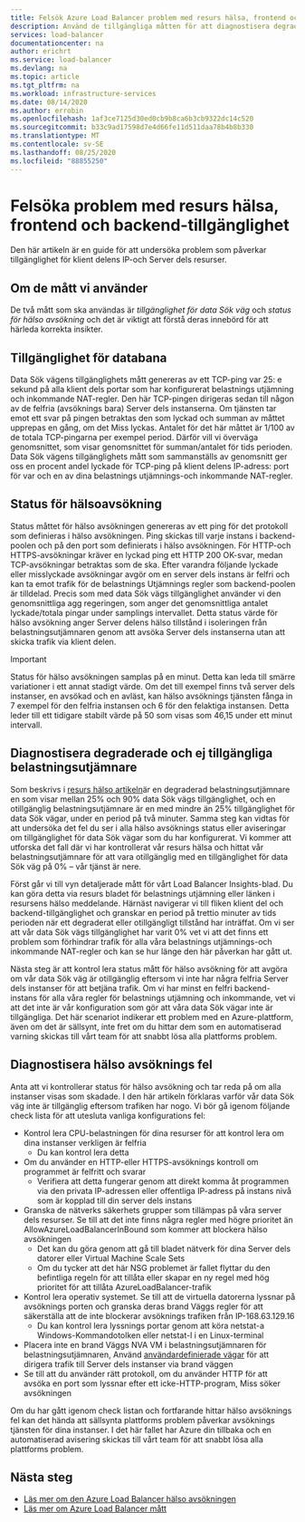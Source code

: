 ```yaml
---
title: Felsök Azure Load Balancer problem med resurs hälsa, frontend och backend-tillgänglighet
description: Använd de tillgängliga måtten för att diagnostisera degraderade eller otillgängliga Azure-Standard Load Balancer.
services: load-balancer
documentationcenter: na
author: erichrt
ms.service: load-balancer
ms.devlang: na
ms.topic: article
ms.tgt_pltfrm: na
ms.workload: infrastructure-services
ms.date: 08/14/2020
ms.author: errobin
ms.openlocfilehash: 1af3ce7125d30ed0cb9b8ca6b3cb9322dc14c520
ms.sourcegitcommit: b33c9ad17598d7e4d66fe11d511daa78b4b8b330
ms.translationtype: MT
ms.contentlocale: sv-SE
ms.lasthandoff: 08/25/2020
ms.locfileid: "88855250"
---
```

# <a name="troubleshoot-resource-health-frontend-and-backend-availability-issues"></a>Felsöka problem med resurs hälsa, frontend och backend-tillgänglighet 

Den här artikeln är en guide för att undersöka problem som påverkar tillgänglighet för klient delens IP-och Server dels resurser. 

## <a name="about-the-metrics-well-use"></a>Om de mått vi använder
De två mått som ska användas är *tillgänglighet för data Sök väg* och *status för hälso avsökning* och det är viktigt att förstå deras innebörd för att härleda korrekta insikter. 

## <a name="data-path-availability"></a>Tillgänglighet för databana
Data Sök vägens tillgänglighets mått genereras av ett TCP-ping var 25: e sekund på alla klient dels portar som har konfigurerat belastnings utjämning och inkommande NAT-regler. Den här TCP-pingen dirigeras sedan till någon av de felfria (avsöknings bara) Server dels instanserna. Om tjänsten tar emot ett svar på pingen betraktas den som lyckad och summan av måttet upprepas en gång, om det Miss lyckas. Antalet för det här måttet är 1/100 av de totala TCP-pingarna per exempel period. Därför vill vi överväga genomsnittet, som visar genomsnittet för summan/antalet för tids perioden. Data Sök vägens tillgänglighets mått som sammanställs av genomsnitt ger oss en procent andel lyckade för TCP-ping på klient delens IP-adress: port för var och en av dina belastnings utjämnings-och inkommande NAT-regler.

## <a name="health-probe-status"></a>Status för hälsoavsökning
Status måttet för hälso avsökningen genereras av ett ping för det protokoll som definieras i hälso avsökningen. Ping skickas till varje instans i backend-poolen och på den port som definierats i hälso avsökningen. För HTTP-och HTTPS-avsökningar kräver en lyckad ping ett HTTP 200 OK-svar, medan TCP-avsökningar betraktas som de ska. Efter varandra följande lyckade eller misslyckade avsökningar avgör om en server dels instans är felfri och kan ta emot trafik för de belastnings Utjämnings regler som backend-poolen är tilldelad. Precis som med data Sök vägs tillgänglighet använder vi den genomsnittliga agg regeringen, som anger det genomsnittliga antalet lyckade/totala pingar under samplings intervallet. Detta status värde för hälso avsökning anger Server delens hälso tillstånd i isoleringen från belastningsutjämnaren genom att avsöka Server dels instanserna utan att skicka trafik via klient delen.

>[!IMPORTANT]
>Status för hälso avsökningen samplas på en minut. Detta kan leda till smärre variationer i ett annat stadigt värde. Om det till exempel finns två server dels instanser, en avsökad och en avläst, kan hälso avsöknings tjänsten fånga in 7 exempel för den felfria instansen och 6 för den felaktiga instansen. Detta leder till ett tidigare stabilt värde på 50 som visas som 46,15 under ett minut intervall. 

## <a name="diagnose-degraded-and-unavailable-load-balancers"></a>Diagnostisera degraderade och ej tillgängliga belastningsutjämnare
Som beskrivs i [resurs hälso artikeln](load-balancer-standard-diagnostics.md#resource-health-status)är en degraderad belastningsutjämnare en som visar mellan 25% och 90% data Sök vägs tillgänglighet, och en otillgänglig belastningsutjämnare är en med mindre än 25% tillgänglighet för data Sök vägar, under en period på två minuter. Samma steg kan vidtas för att undersöka det fel du ser i alla hälso avsöknings status eller aviseringar om tillgänglighet för data Sök vägar som du har konfigurerat. Vi kommer att utforska det fall där vi har kontrollerat vår resurs hälsa och hittat vår belastningsutjämnare för att vara otillgänglig med en tillgänglighet för data Sök väg på 0% – vår tjänst är nere.

Först går vi till vyn detaljerade mått för vårt Load Balancer Insights-blad. Du kan göra detta via resurs bladet för belastnings utjämning eller länken i resursens hälso meddelande.  Härnäst navigerar vi till fliken klient del och backend-tillgänglighet och granskar en period på trettio minuter av tids perioden när ett degraderat eller otillgängligt tillstånd har inträffat. Om vi ser att vår data Sök vägs tillgänglighet har varit 0% vet vi att det finns ett problem som förhindrar trafik för alla våra belastnings utjämnings-och inkommande NAT-regler och kan se hur länge den här påverkan har gått ut. 

Nästa steg är att kontrol lera status mått för hälso avsökning för att avgöra om vår data Sök väg är otillgänglig eftersom vi inte har några felfria Server dels instanser för att betjäna trafik. Om vi har minst en felfri backend-instans för alla våra regler för belastnings utjämning och inkommande, vet vi att det inte är vår konfiguration som gör att våra data Sök vägar inte är tillgängliga. Det här scenariot indikerar ett problem med en Azure-plattform, även om det är sällsynt, inte fret om du hittar dem som en automatiserad varning skickas till vårt team för att snabbt lösa alla plattforms problem.

## <a name="diagnose-health-probe-failures"></a>Diagnostisera hälso avsöknings fel
Anta att vi kontrollerar status för hälso avsökning och tar reda på om alla instanser visas som skadade. I den här artikeln förklaras varför vår data Sök väg inte är tillgänglig eftersom trafiken har nogo. Vi bör gå igenom följande check lista för att utesluta vanliga konfigurations fel:
* Kontrol lera CPU-belastningen för dina resurser för att kontrol lera om dina instanser verkligen är felfria
  * Du kan kontrol lera detta 
* Om du använder en HTTP-eller HTTPS-avsöknings kontroll om programmet är felfritt och svarar
  * Verifiera att detta fungerar genom att direkt komma åt programmen via den privata IP-adressen eller offentliga IP-adress på instans nivå som är kopplad till din server dels instans
* Granska de nätverks säkerhets grupper som tillämpas på våra server dels resurser. Se till att det inte finns några regler med högre prioritet än AllowAzureLoadBalancerInBound som kommer att blockera hälso avsökningen
  * Det kan du göra genom att gå till bladet nätverk för dina Server dels datorer eller Virtual Machine Scale Sets
  * Om du tycker att det här NSG problemet är fallet flyttar du den befintliga regeln för att tillåta eller skapar en ny regel med hög prioritet för att tillåta AzureLoadBalancer-trafik
* Kontrol lera operativ systemet. Se till att de virtuella datorerna lyssnar på avsöknings porten och granska deras brand Väggs regler för att säkerställa att de inte blockerar avsöknings trafiken från IP-168.63.129.16
  * Du kan kontrol lera lyssnings portar genom att köra netstat-a Windows-Kommandotolken eller netstat-l i en Linux-terminal
* Placera inte en brand Väggs NVA VM i belastningsutjämnaren för belastningsutjämnaren, Använd [användardefinierade vägar](https://docs.microsoft.com/azure/virtual-network/virtual-networks-udr-overview#user-defined) för att dirigera trafik till Server dels instanser via brand väggen
* Se till att du använder rätt protokoll, om du använder HTTP för att avsöka en port som lyssnar efter ett icke-HTTP-program, Miss söker avsökningen

Om du har gått igenom check listan och fortfarande hittar hälso avsöknings fel kan det hända att sällsynta plattforms problem påverkar avsöknings tjänsten för dina instanser. I det här fallet har Azure din tillbaka och en automatiserad avisering skickas till vårt team för att snabbt lösa alla plattforms problem.

## <a name="next-steps"></a>Nästa steg

* [Läs mer om den Azure Load Balancer hälso avsökningen](load-balancer-custom-probe-overview.md)
* [Läs mer om Azure Load Balancer mått](load-balancer-standard-diagnostics.md)


